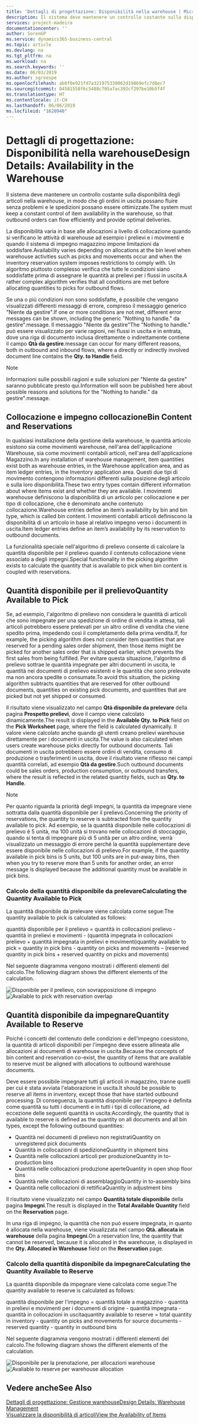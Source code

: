 ```yaml
---
title: 'Dettagli di progettazione: Disponibilità nella warehouse | Microsoft Docs'
description: Il sistema deve mantenere un controllo costante sulla disponibilità degli articoli nella warehouse, in modo che gli ordini in uscita possano fluire senza problemi e le spedizioni possano essere ottimizzate.
services: project-madeira
documentationcenter: ''
author: SorenGP
ms.service: dynamics365-business-central
ms.topic: article
ms.devlang: na
ms.tgt_pltfrm: na
ms.workload: na
ms.search.keywords: ''
ms.date: 06/03/2019
ms.author: sgroespe
ms.openlocfilehash: ab0f0e921fd7a321975330062d19869efc7d8ec7
ms.sourcegitcommit: 04581558f6c5488c705a7ac392cf297be10b5f4f
ms.translationtype: HT
ms.contentlocale: it-CH
ms.lasthandoff: 06/06/2019
ms.locfileid: "1620948"
---
```

# <a name="design-details-availability-in-the-warehouse"></a><span data-ttu-id="f8459-103">Dettagli di progettazione: Disponibilità nella warehouse</span><span class="sxs-lookup"><span data-stu-id="f8459-103">Design Details: Availability in the Warehouse</span></span>
<span data-ttu-id="f8459-104">Il sistema deve mantenere un controllo costante sulla disponibilità degli articoli nella warehouse, in modo che gli ordini in uscita possano fluire senza problemi e le spedizioni possano essere ottimizzate.</span><span class="sxs-lookup"><span data-stu-id="f8459-104">The system must keep a constant control of item availability in the warehouse, so that outbound orders can flow efficiently and provide optimal deliveries.</span></span>  

<span data-ttu-id="f8459-105">La disponibilità varia in base alle allocazioni a livello di collocazione quando si verificano le attività di warehouse ad esempio i prelievi e i movimenti e quando il sistema di impegno magazzino impone limitazioni da soddisfare.</span><span class="sxs-lookup"><span data-stu-id="f8459-105">Availability varies depending on allocations at the bin level when warehouse activities such as picks and movements occur and when the inventory reservation system imposes restrictions to comply with.</span></span> <span data-ttu-id="f8459-106">Un algoritmo piuttosto complesso verifica che tutte le condizioni siano soddisfatte prima di assegnare le quantità ai prelievi per i flussi in uscita.</span><span class="sxs-lookup"><span data-stu-id="f8459-106">A rather complex algorithm verifies that all conditions are met before allocating quantities to picks for outbound flows.</span></span>

<span data-ttu-id="f8459-107">Se una o più condizioni non sono soddisfatte, è possibile che vengano visualizzati differenti messaggi di errore, compreso il messaggio generico "Niente da gestire".</span><span class="sxs-lookup"><span data-stu-id="f8459-107">If one or more conditions are not met, different error messages can be shown, including the generic "Nothing to handle."</span></span> <span data-ttu-id="f8459-108">da gestire".</span><span class="sxs-lookup"><span data-stu-id="f8459-108">message.</span></span> <span data-ttu-id="f8459-109">Il messaggio "Niente da gestire"</span><span class="sxs-lookup"><span data-stu-id="f8459-109">The "Nothing to handle."</span></span> <span data-ttu-id="f8459-110">può essere visualizzato per varie ragioni, nei flussi in uscita e in entrata, dove una riga di documento inclusa direttamente o indirettamente contiene il campo **Qtà da gestire**.</span><span class="sxs-lookup"><span data-stu-id="f8459-110">message can occur for many different reasons, both in outbound and inbound flows, where a directly or indirectly involved document line contains the **Qty. to Handle** field.</span></span>

> [!NOTE]
> <span data-ttu-id="f8459-111">Informazioni sulle possibili ragioni e sulle soluzioni per "Niente da gestire" saranno pubblicate presto qui.</span><span class="sxs-lookup"><span data-stu-id="f8459-111">Information will soon be published here about possible reasons and solutions for the "Nothing to handle."</span></span> <span data-ttu-id="f8459-112">da gestire".</span><span class="sxs-lookup"><span data-stu-id="f8459-112">message.</span></span>

## <a name="bin-content-and-reservations"></a><span data-ttu-id="f8459-113">Collocazione e impegno collocazione</span><span class="sxs-lookup"><span data-stu-id="f8459-113">Bin Content and Reservations</span></span>  
 <span data-ttu-id="f8459-114">In qualsiasi installazione della gestione della warehouse, le quantità articolo esistono sia come movimenti warehouse, nell'area dell'applicazione Warehouse, sia come movimenti contabili articoli, nell'area dell'applicazione Magazzino.</span><span class="sxs-lookup"><span data-stu-id="f8459-114">In any installation of warehouse management, item quantities exist both as warehouse entries, in the Warehouse application area, and as item ledger entries, in the Inventory application area.</span></span> <span data-ttu-id="f8459-115">Questi due tipi di movimento contengono informazioni differenti sulla posizione degli articolo e sulla loro disponibilità.</span><span class="sxs-lookup"><span data-stu-id="f8459-115">These two entry types contain different information about where items exist and whether they are available.</span></span> <span data-ttu-id="f8459-116">I movimenti warehouse definiscono la disponibilità di un articolo per collocazione e per tipo di collocazione, che è denominato anche contenuto collocazione.</span><span class="sxs-lookup"><span data-stu-id="f8459-116">Warehouse entries define an item’s availability by bin and bin type, which is called bin content.</span></span> <span data-ttu-id="f8459-117">I movimenti contabili articoli definiscono la disponibilità di un articolo in base al relativo impegno verso i documenti in uscita.</span><span class="sxs-lookup"><span data-stu-id="f8459-117">Item ledger entries define an item’s availability by its reservation to outbound documents.</span></span>  

 <span data-ttu-id="f8459-118">La funzionalità speciale nell'algoritmo di prelievo consente di calcolare la quantità disponibile per il prelievo quando il contenuto collocazione viene associato a degli impegni.</span><span class="sxs-lookup"><span data-stu-id="f8459-118">Special functionality in the picking algorithm exists to calculate the quantity that is available to pick when bin content is coupled with reservations.</span></span>  

## <a name="quantity-available-to-pick"></a><span data-ttu-id="f8459-119">Quantità disponibile per il prelievo</span><span class="sxs-lookup"><span data-stu-id="f8459-119">Quantity Available to Pick</span></span>  
 <span data-ttu-id="f8459-120">Se, ad esempio, l'algoritmo di prelievo non considera le quantità di articoli che sono impegnate per una spedizione di ordine di vendita in attesa, tali articoli potrebbero essere prelevati per un altro ordine di vendita che viene spedito prima, impedendo così il completamento della prima vendita.</span><span class="sxs-lookup"><span data-stu-id="f8459-120">If, for example, the picking algorithm does not consider item quantities that are reserved for a pending sales order shipment, then those items might be picked for another sales order that is shipped earlier, which prevents the first sales from being fulfilled.</span></span> <span data-ttu-id="f8459-121">Per evitare questa situazione, l'algoritmo di prelievo sottrae le quantità impegnate per altri documenti in uscita, le quantità nei documenti di prelievo esistenti e le quantità che sono prelevate ma non ancora spedite o consumate.</span><span class="sxs-lookup"><span data-stu-id="f8459-121">To avoid this situation, the picking algorithm subtracts quantities that are reserved for other outbound documents, quantities on existing pick documents, and quantities that are picked but not yet shipped or consumed.</span></span>  

 <span data-ttu-id="f8459-122">Il risultato viene visualizzato nel campo **Qtà disponibile da prelevare** della pagina **Prospetto prelievi**, dove il campo viene calcolato dinamicamente.</span><span class="sxs-lookup"><span data-stu-id="f8459-122">The result is displayed in the **Available Qty. to Pick** field on the **Pick Worksheet** page, where the field is calculated dynamically.</span></span> <span data-ttu-id="f8459-123">Il valore viene calcolato anche quando gli utenti creano prelievi warehouse direttamente per i documenti in uscita.</span><span class="sxs-lookup"><span data-stu-id="f8459-123">The value is also calculated when users create warehouse picks directly for outbound documents.</span></span> <span data-ttu-id="f8459-124">Tali documenti in uscita potrebbero essere ordini di vendita, consumo di produzione o trasferimenti in uscita, dove il risultato viene riflesso nei campi quantità correlati, ad esempio **Qtà da gestire**.</span><span class="sxs-lookup"><span data-stu-id="f8459-124">Such outbound documents could be sales orders, production consumption, or outbound transfers, where the result is reflected in the related quantity fields, such as **Qty. to Handle**.</span></span>  

> [!NOTE]  
>  <span data-ttu-id="f8459-125">Per quanto riguarda la priorità degli impegni, la quantità da impegnare viene sottratta dalla quantità disponibile per il prelievo.</span><span class="sxs-lookup"><span data-stu-id="f8459-125">Concerning the priority of reservations, the quantity to reserve is subtracted from the quantity available to pick.</span></span> <span data-ttu-id="f8459-126">Ad esempio, se la quantità disponibile nelle collocazioni di prelievo è 5 unità, ma 100 unità si trovano nelle collocazioni di stoccaggio, quando si tenta di impegnare più di 5 unità per un altro ordine, verrà visualizzato un messaggio di errore perché la quantità supplementare deve essere disponibile nelle collocazioni di prelievo.</span><span class="sxs-lookup"><span data-stu-id="f8459-126">For example, if the quantity available in pick bins is 5 units, but 100 units are in put-away bins, then when you try to reserve more than 5 units for another order, an error message is displayed because the additional quantity must be available in pick bins.</span></span>  

### <a name="calculating-the-quantity-available-to-pick"></a><span data-ttu-id="f8459-127">Calcolo della quantità disponibile da prelevare</span><span class="sxs-lookup"><span data-stu-id="f8459-127">Calculating the Quantity Available to Pick</span></span>  
 <span data-ttu-id="f8459-128">La quantità disponibile da prelevare viene calcolata come segue:</span><span class="sxs-lookup"><span data-stu-id="f8459-128">The quantity available to pick is calculated as follows:</span></span>  

 <span data-ttu-id="f8459-129">quantità disponibile per il prelievo = quantità in collocazioni prelievo - quantità in prelievi e movimenti - (quantità impegnata in collocazioni prelievo + quantità impegnata in prelievi e movimenti)</span><span class="sxs-lookup"><span data-stu-id="f8459-129">quantity available to pick = quantity in pick bins - quantity on picks and movements – (reserved quantity in pick bins + reserved quantity on picks and movements)</span></span>  

 <span data-ttu-id="f8459-130">Nel seguente diagramma vengono mostrati i differenti elementi del calcolo.</span><span class="sxs-lookup"><span data-stu-id="f8459-130">The following diagram shows the different elements of the calculation.</span></span>  

 <span data-ttu-id="f8459-131">![Disponibile per il prelievo, con sovrapposizione di impegno](media/design_details_warehouse_management_availability_2.png "Disponibile per il prelievo, con sovrapposizione di impegno")</span><span class="sxs-lookup"><span data-stu-id="f8459-131">![Available to pick with reservation overlap](media/design_details_warehouse_management_availability_2.png "Available to pick with reservation overlap")</span></span>  

## <a name="quantity-available-to-reserve"></a><span data-ttu-id="f8459-132">Quantità disponibile da impegnare</span><span class="sxs-lookup"><span data-stu-id="f8459-132">Quantity Available to Reserve</span></span>  
 <span data-ttu-id="f8459-133">Poiché i concetti del contenuto delle condizioni e dell'impegno coesistono, la quantità di articoli disponibili per l'impegno deve essere allineata alle allocazioni ai documenti di warehouse in uscita.</span><span class="sxs-lookup"><span data-stu-id="f8459-133">Because the concepts of bin content and reservation co-exist, the quantity of items that are available to reserve must be aligned with allocations to outbound warehouse documents.</span></span>  

 <span data-ttu-id="f8459-134">Deve essere possibile impegnare tutti gli articoli in magazzino, tranne quelli per cui è stata avviata l'elaborazione in uscita.</span><span class="sxs-lookup"><span data-stu-id="f8459-134">It should be possible to reserve all items in inventory, except those that have started outbound processing.</span></span> <span data-ttu-id="f8459-135">Di conseguenza, la quantità disponibile per l'impegno è definita come quantità su tutti i documenti e in tutti i tipi di collocazione, ad eccezione delle seguenti quantità in uscita:</span><span class="sxs-lookup"><span data-stu-id="f8459-135">Accordingly, the quantity that is available to reserve is defined as the quantity on all documents and all bin types, except the following outbound quantities:</span></span>  

-   <span data-ttu-id="f8459-136">Quantità nei documenti di prelievo non registrati</span><span class="sxs-lookup"><span data-stu-id="f8459-136">Quantity on unregistered pick documents</span></span>  
-   <span data-ttu-id="f8459-137">Quantità in collocazioni di spedizione</span><span class="sxs-lookup"><span data-stu-id="f8459-137">Quantity in shipment bins</span></span>  
-   <span data-ttu-id="f8459-138">Quantità nelle collocazioni articoli per produzione</span><span class="sxs-lookup"><span data-stu-id="f8459-138">Quantity in to-production bins</span></span>  
-   <span data-ttu-id="f8459-139">Quantità nelle collocazioni produzione aperte</span><span class="sxs-lookup"><span data-stu-id="f8459-139">Quantity in open shop floor bins</span></span>  
-   <span data-ttu-id="f8459-140">Quantità nelle collocazioni di assemblaggio</span><span class="sxs-lookup"><span data-stu-id="f8459-140">Quantity in to-assembly bins</span></span>  
-   <span data-ttu-id="f8459-141">Quantità nelle collocazioni di rettifica</span><span class="sxs-lookup"><span data-stu-id="f8459-141">Quantity in adjustment bins</span></span>  

 <span data-ttu-id="f8459-142">Il risultato viene visualizzato nel campo **Quantità totale disponibile** della pagina **Impegni**.</span><span class="sxs-lookup"><span data-stu-id="f8459-142">The result is displayed in the **Total Available Quantity** field on the **Reservation** page.</span></span>  

 <span data-ttu-id="f8459-143">In una riga di impegno, la quantità che non può essere impegnata, in quanto è allocata nella warehouse, viene visualizzata nel campo **Qtà. allocata in warehouse** della pagina **Impegni**.</span><span class="sxs-lookup"><span data-stu-id="f8459-143">On a reservation line, the quantity that cannot be reserved, because it is allocated in the warehouse, is displayed in the **Qty. Allocated in Warehouse** field on the **Reservation** page.</span></span>  

### <a name="calculating-the-quantity-available-to-reserve"></a><span data-ttu-id="f8459-144">Calcolo della quantità disponibile da impegnare</span><span class="sxs-lookup"><span data-stu-id="f8459-144">Calculating the Quantity Available to Reserve</span></span>  
 <span data-ttu-id="f8459-145">La quantità disponibile da impegnare viene calcolata come segue:</span><span class="sxs-lookup"><span data-stu-id="f8459-145">The quantity available to reserve is calculated as follows:</span></span>  

 <span data-ttu-id="f8459-146">quantità disponibile per l'impegno = quantità totale a magazzino - quantità in prelievi e movimenti per i documenti di origine - quantità impegnata - quantità in collocazioni in uscita</span><span class="sxs-lookup"><span data-stu-id="f8459-146">quantity available to reserve = total quantity in inventory - quantity on picks and movements for source documents - reserved quantity - quantity in outbound bins</span></span>  

 <span data-ttu-id="f8459-147">Nel seguente diagramma vengono mostrati i differenti elementi del calcolo.</span><span class="sxs-lookup"><span data-stu-id="f8459-147">The following diagram shows the different elements of the calculation.</span></span>  

 <span data-ttu-id="f8459-148">![Disponibile per la prenotazione, per allocazioni warehouse](media/design_details_warehouse_management_availability_3.png "Disponibile per la prenotazione, per allocazioni warehouse")</span><span class="sxs-lookup"><span data-stu-id="f8459-148">![Avaliable to reserve per warehouse allocation](media/design_details_warehouse_management_availability_3.png "Avaliable to reserve per warehouse allocation")</span></span>  

## <a name="see-also"></a><span data-ttu-id="f8459-149">Vedere anche</span><span class="sxs-lookup"><span data-stu-id="f8459-149">See Also</span></span>  
 [<span data-ttu-id="f8459-150">Dettagli di progettazione: Gestione warehouse</span><span class="sxs-lookup"><span data-stu-id="f8459-150">Design Details: Warehouse Management</span></span>](design-details-warehouse-management.md)  
 [<span data-ttu-id="f8459-151">Visualizzare la disponibilità di articoli</span><span class="sxs-lookup"><span data-stu-id="f8459-151">View the Availability of Items</span></span>](inventory-how-availability-overview.md)
